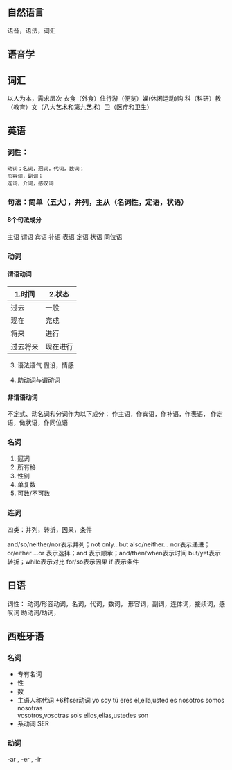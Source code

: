 ﻿## 自然语言
语音，语法，词汇
## 语音学


## 词汇
以人为本，需求层次
衣食（外食）住行游（便览）娱(休闲运动)购 科（科研）教（教育）文（八大艺术和第九艺术）卫（医疗和卫生）

## 英语
### 词性：
    动词；名词，冠词，代词，数词；
    形容词，副词；
    连词，介词，感叹词

### 句法：简单（五大），并列，主从（名词性，定语，状语）
#### 8个句法成分
主语 谓语 宾语 补语 表语 定语 状语 同位语
### 动词
#### 谓语动词
1.时间  | 2.状态
--      |--|
过去    |一般
现在    |完成
将来    |进行
过去将来|现在进行


3. 语法语气
   假设，情感

4. 助动词与谓动词
#### 非谓语动词
不定式、动名词和分词作为以下成分：
作主语，作宾语，作补语，作表语，
作定语，做状语，作同位语


### 名词
1. 冠词
2. 所有格
3. 性别
4. 单复数
5. 可数/不可数
### 连词
四类：并列，转折，因果，条件

and/so/neither/nor表示并列；not only...but also/neither... nor表示递进；or/either ...or 表示选择；and 表示顺承；and/then/when表示时间
but/yet表示转折；while表示对比 
for/so表示因果
if 表示条件


## 日语

词性：
    动词/形容动词，名词，代词，数词，
    形容词，副词，连体词，接续词，感叹词
    助动词/助词，


## 西班牙语

### 名词
- 专有名词
- 性
- 数
- 主语人称代词 +6种ser动词
  yo                  soy
  tú                  eres
  él,ella,usted       es
  nosotros            somos
  nosotras        
  vosotros,vosotras   sois
  ellos,ellas,ustedes son
- 系动词 SER

### 动词
-ar , -er , -ir
